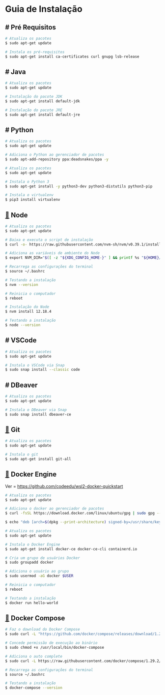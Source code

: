 # Guia de Instalação

## # Pré Requisitos

```bash
# Atualiza os pacotes
$ sudo apt-get update

# Instala os pré-requisitos
$ sudo apt-get install ca-certificates curl gnupg lsb-release
```

## # Java

```bash
# Atualiza os pacotes
$ sudo apt-get update

# Instalação do pacote JDK
$ sudo apt-get install default-jdk

# Instalação do pacote JRE
$ sudo apt-get install default-jre
```

## # Python

```bash
# Atualiza os pacotes
$ sudo apt-get update

# Adiciona o Python ao gerenciador de pacotes
$ sudo apt-add-repository ppa:deadsnakes/ppa -y

# Atualiza os pacotes
$ sudo apt-get update

# Instala o Python 3
$ sudo apt-get install -y python3-dev python3-distutils python3-pip

# Instala o virtualenv
$ pip3 install virtualenv
```

## [🔗](https://github.com/nvm-sh/nvm#install--update-script) Node

```bash
# Atualiza os pacotes
$ sudo apt-get update

# Baixa e executa o script de instalação
$ curl -o- https://raw.githubusercontent.com/nvm-sh/nvm/v0.39.1/install.sh | bash

# Adiciona as variáveis de ambiente do Node
$ export NVM_DIR="$([ -z "${XDG_CONFIG_HOME-}" ] && printf %s "${HOME}/.nvm" || printf %s "${XDG_CONFIG_HOME}/nvm")" [ -s "$NVM_DIR/nvm.sh" ] && \. "$NVM_DIR/nvm.sh"

# Recarrega as configurações do terminal
$ source ~/.bashrc

# Testando a instalação
$ nvm --version

# Reinicia o computador
$ reboot

# Instalação do Node
$ nvm install 12.18.4

# Testando a instalação
$ node --version
```

## # VSCode

```bash
# Atualiza os pacotes
$ sudo apt-get update

# Instala o VSCode via Snap
$ sudo snap install --classic code
```

## # DBeaver

```bash
# Atualiza os pacotes
$ sudo apt-get update

# Instala o DBeaver via Snap
$ sudo snap install dbeaver-ce
```

## [🔗](https://www.freecodecamp.org/news/manage-multiple-github-accounts-the-ssh-way-2dadc30ccaca/) Git

```bash
# Atualiza os pacotes
$ sudo apt-get update

# Instala o git
$ sudo apt-get install git-all
```

## [🔗](https://docs.docker.com/engine/install/ubuntu/#install-using-the-repository) Docker Engine

Ver = https://github.com/codeedu/wsl2-docker-quickstart

```bash
# Atualiza os pacotes
$ sudo apt-get update

# Adiciona o docker ao gerenciador de pacotes
$ curl -fsSL https://download.docker.com/linux/ubuntu/gpg | sudo gpg --dearmor -o /usr/share/keyrings/docker-archive-keyring.gpg

$ echo "deb [arch=$(dpkg --print-architecture) signed-by=/usr/share/keyrings/docker-archive-keyring.gpg] https://download.docker.com/linux/ubuntu $(lsb_release -cs) stable" | sudo tee /etc/apt/sources.list.d/docker.list > /dev/null

# Atualiza os pacotes
$ sudo apt-get update

# Instala o Docker Engine
$ sudo apt-get install docker-ce docker-ce-cli containerd.io

# Cria um grupo de usuários Docker
$ sudo groupadd docker

# Adiciona o usuário ao grupo
$ sudo usermod -aG docker $USER

# Reinicia o computador
$ reboot

# Testando a instalação
$ docker run hello-world
```

## [🔗](https://docs.docker.com/compose/install/#install-compose) Docker Compose

```bash
# Faz o download do Docker Compose
$ sudo curl -L "https://github.com/docker/compose/releases/download/1.29.2/docker-compose-$(uname -s)-$(uname -m)" -o /usr/local/bin/docker-compose

# Concede permissão de execução ao binário
$ sudo chmod +x /usr/local/bin/docker-compose

# Adiciona o auto complete
$ sudo curl -L https://raw.githubusercontent.com/docker/compose/1.29.2/contrib/completion/bash/docker-compose -o /etc/bash_completion.d/docker-compose

# Recarrega as configurações do terminal
$ source ~/.bashrc

# Testando a instalação
$ docker-compose --version
```
